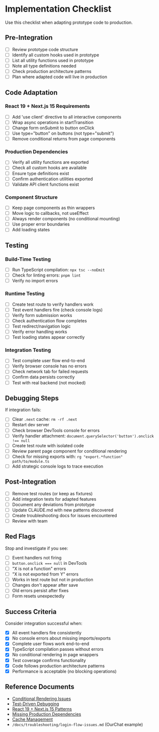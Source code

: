 # Implementation Checklist

Use this checklist when adapting prototype code to production.

## Pre-Integration

- [ ] Review prototype code structure
- [ ] Identify all custom hooks used in prototype
- [ ] List all utility functions used in prototype
- [ ] Note all type definitions needed
- [ ] Check production architecture patterns
- [ ] Plan where adapted code will live in production

## Code Adaptation

### React 19 + Next.js 15 Requirements
- [ ] Add 'use client' directive to all interactive components
- [ ] Wrap async operations in startTransition
- [ ] Change form onSubmit to button onClick
- [ ] Use type="button" on buttons (not type="submit")
- [ ] Remove conditional returns from page components

### Production Dependencies
- [ ] Verify all utility functions are exported
- [ ] Check all custom hooks are available
- [ ] Ensure type definitions exist
- [ ] Confirm authentication utilities exported
- [ ] Validate API client functions exist

### Component Structure
- [ ] Keep page components as thin wrappers
- [ ] Move logic to callbacks, not useEffect
- [ ] Always render components (no conditional mounting)
- [ ] Use proper error boundaries
- [ ] Add loading states

## Testing

### Build-Time Testing
- [ ] Run TypeScript compilation: `npx tsc --noEmit`
- [ ] Check for linting errors: `pnpm lint`
- [ ] Verify no import errors

### Runtime Testing
- [ ] Create test route to verify handlers work
- [ ] Test event handlers fire (check console logs)
- [ ] Verify form submission works
- [ ] Check authentication flow completes
- [ ] Test redirect/navigation logic
- [ ] Verify error handling works
- [ ] Test loading states appear correctly

### Integration Testing
- [ ] Test complete user flow end-to-end
- [ ] Verify browser console has no errors
- [ ] Check network tab for failed requests
- [ ] Confirm data persists correctly
- [ ] Test with real backend (not mocked)

## Debugging Steps

If integration fails:

- [ ] Clear `.next` cache: `rm -rf .next`
- [ ] Restart dev server
- [ ] Check browser DevTools console for errors
- [ ] Verify handler attachment: `document.querySelector('button').onclick !== null`
- [ ] Create test route with isolated code
- [ ] Review parent page component for conditional rendering
- [ ] Check for missing exports with: `rg "export.*function" path/to/module.ts`
- [ ] Add strategic console logs to trace execution

## Post-Integration

- [ ] Remove test routes (or keep as fixtures)
- [ ] Add integration tests for adapted features
- [ ] Document any deviations from prototype
- [ ] Update CLAUDE.md with new patterns discovered
- [ ] Create troubleshooting docs for issues encountered
- [ ] Review with team

## Red Flags

Stop and investigate if you see:

- [ ] Event handlers not firing
- [ ] `button.onclick === null` in DevTools
- [ ] "X is not a function" errors
- [ ] "X is not exported from Y" errors
- [ ] Works in test route but not in production
- [ ] Changes don't appear after save
- [ ] Old errors persist after fixes
- [ ] Form resets unexpectedly

## Success Criteria

Consider integration successful when:

- [x] All event handlers fire consistently
- [x] No console errors about missing imports/exports
- [x] Complete user flows work end-to-end
- [x] TypeScript compilation passes without errors
- [x] No conditional rendering in page wrappers
- [x] Test coverage confirms functionality
- [x] Code follows production architecture patterns
- [x] Performance is acceptable (no blocking operations)

## Reference Documents

- [Conditional Rendering Issues](conditional-rendering.md)
- [Test-Driven Debugging](test-driven-debugging.md)
- [React 19 + Next.js 15 Patterns](compatibility-patterns.md)
- [Missing Production Dependencies](missing-dependencies.md)
- [Cache Management](cache-management.md)
- `/docs/troubleshooting/login-flow-issues.md` (OurChat example)
